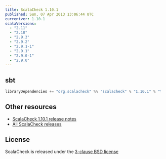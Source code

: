 ```yaml
---
title: ScalaCheck 1.10.1
published: Sun, 07 Apr 2013 13:06:44 UTC
currentver: 1.10.1
scalaVersions:
  - "2.11"
  - "2.10"
  - "2.9.3"
  - "2.9.2"
  - "2.9.1-1"
  - "2.9.1"
  - "2.9.0-1"
  - "2.9.0"
---
```

## sbt

```scala
libraryDependencies += "org.scalacheck" %% "scalacheck" % "1.10.1" % "test"
```

## Other resources

- [ScalaCheck 1.10.1 release notes](https://github.com/typelevel/scalacheck/tree/1.10.1/RELEASE)
- [All ScalaCheck releases](../releases.html)

## License

ScalaCheck is released under the [3-clause BSD license](https://github.com/typelevel/scalacheck/tree/1.10.1/LICENSE)
